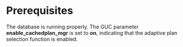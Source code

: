 # Prerequisites<a name="EN-US_TOPIC_0000001367914645"></a>

The database is running properly. The GUC parameter **enable\_cachedplan\_mgr** is set to **on**, indicating that the adaptive plan selection function is enabled.

